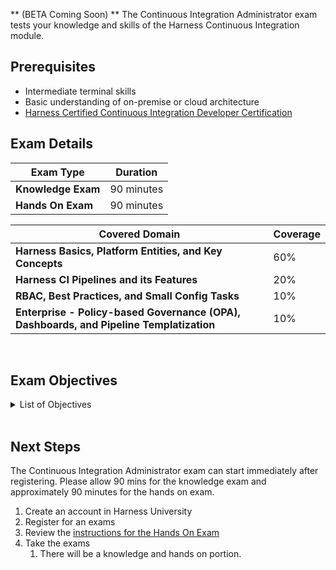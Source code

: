 ** (BETA Coming Soon) ** The Continuous Integration Administrator exam tests your knowledge and skills of the Harness Continuous Integration module.  

## Prerequisites

- Intermediate terminal skills
- Basic understanding of on-premise or cloud architecture
- [Harness Certified Continuous Integration Developer Certification](https://developer.harness.io/certifications/continuous-integration)

## Exam Details
| Exam Type                               | Duration         |
| ----------------------------------- | --------------- |
| **Knowledge Exam** | 90 minutes |
| **Hands On Exam** | 90 minutes |

| Covered Domain                                | Coverage         |
| ----------------------------------- | --------------- |
| **Harness Basics, Platform Entities, and Key Concepts** | 60% |
| **Harness CI Pipelines and its Features** | 20% |
| **RBAC, Best Practices, and Small Config Tasks** | 10% |
| **Enterprise - Policy-based Governance (OPA), Dashboards, and Pipeline Templatization** | 10% |


<br />

## Exam Objectives 

<details>
<summary>List of Objectives</summary>

The following is a detailed list of exam objectives:

|#   |Objectives                                                                                           |
|----|-----------------------------------------------------------------------------------------------------|
| **1** | **Harness Basics, Platform Entities, and Key Concepts** |
|1.1 |Describe continuous integration fundamentals (important stages or steps)                             |
|1.2 |Describe Artifacts and Packages (from jar to container image, helm, etc)                             |
|1.3 |Describe and explain the "Pipeline, Stages, Step Groups, Steps" schema                               |
|1.4 |Describe Harness hierarchy "Account, Organizations, Projects"                                        |
|1.5 |Trigger the build pipeline via API - With or without inputset                                        |
|1.6 |Configure Artifact Repos                   |
|1.7 |Describe Build Infrastructures and Platforms                                                         |
|1.8 |Configure Build Infrastructures and Platforms                                                        |
|1.9 |CI Build Infrastructures & Different Options Available                                               |
|1.10|Harness Cloud - Describe Supported platform and OS (Linux, Mac, Windows)                             |
|1.11|Describe Ephemeral Environments                                                                      |
|1.12|Describe Harness Cloud Build Infrastructure                                                          |
|1.13|Describe Connectors (you can use Source Providers, Artifact Repos, Cloud Providers, etc)             |
|1.14|Configure a Git Connector                                                                            |
|1.15|Configure a DockerHub Connector                                                                      |
|1.16|Describe Harness Delegate role for the CI capability                                                 |
|1.17|Secrets Management - How to retrieve and render secrets using Harness Expressions                    |
|1.18|Configure and use Variables and Expressions - JEXL String methods                                    |
|1.19|Describe built-in variables                                                                          |
|1.20|Describe built-in CI codebase variables.                                                             |
|1.21|Describe the Harness Manager                                                                         |
|1.22|Install a Harness Delegate                                                                           |
|1.23|Describe Delegate Task Selection                                                                     |
|1.24|Describe what's required for a K8s Build environment                                                 |
|1.25|Describe what Stage and Step represents in a K8s build env                                           |
|1.26|Describe how Stage steps share network context and workdir (via volumes and shared paths)            |
|1.27|Project Variables                                                                                    |
|1.28|Install software on the delegate with initialization scripts (INIT_SCRIPT) or build your own Delegate|
| **2** | **Harness CI Pipelines and its Features** |
|2.1 |Perform Codebase configuration                                                                       |
|2.2 |Describe Shared Paths in depth (what is, how Harness does via volumes)                               |
|2.3 |Configure Shared Paths                                                                               |
|2.4 |Step Library - Configure a Plugin Step                                                               |
|2.5 |Describe Caching and Caching Intelligence                                                            |
|2.6 |Configure Caching and Caching Intelligence (Save and Restore in a Stage, probably)                   |
|2.7 |Describe Harness Test Intelligence                                                                   |
|2.8 |Configure Harness Test Intelligence                                                                  |
|2.9 |Configure Triggers for CI (git-based, etc) including elaborating on Trigger Conditions               |
|2.10|Configure custom webhook triggers                                                                    |
|2.11|Configure Input Sets and Overlays                                                                    |
|2.12|Configure Failure Strategies                                                                         |
|2.13|Perform a Conditional Execution                                                                       |
|2.14|Describe Looping Strategies (Matrix, Repeat, Parallelism)                                            |
|2.15|Configure Looping Strategies (Matrix, Repeat, Parallelism)                                           |
|2.16|Describe Flow Control and Barriers                                                                   |
|2.17|Configure Flow Control and Barriers                                                                  |
|2.18|Advanced Options - Describe Timeout Settings                                                         |
|2.19|Advanced Options - Describe selective stage(s) executions                                            |
|2.20|Configure Notifications - Based on Pipeline Events                                                   |
|2.21|Describe how to run Steps on Host vs Containers (can use Harness Cloud to make it simpler)           |
|2.22|Configure to send PR Status updates                                                                  |
|2.23|Configure outputs from one step to another                                                           |
|2.24|Step Library - Describe Save and Restore Cache in the Pipeline                                       |
|2.25|Step Library - Configure Save and Restore Cache in the Pipeline                                      |
|2.26|Step Library - Describe Background Steps                                                             |
|2.27|Step Library - Configure a Background Step) - adding steps to a stage                                |
|2.28|Step Library - Describe Git Clone Step (versus the Codebase one)                                     |
|2.29|Step Library - Configure a Git Clone Step                                                            |
|2.30|Perform Integration test from Host versus from a Container                                           |
|2.31|Describe Chained Pipelines                                                                           |
|2.32|Configure Chained Pipelines                                                                          |
|2.33|Describe GitHub Actions support                                                                      |
|2.34|Configure a GitHub Actions Step                                                                      |
|2.35|Understand How to Parallel Steps in a Stage - K8s infra - Describe Limit vs Requests                 |
| **3** | **RBAC, Best Practices, and Small Configuration Tasks** |
|3.1 |Elaborate on Anonymous Docker Image pulls and its risks.                                             |
|3.2 |Debug a Pipeline step by running the step locally (troubleshooting)                                  |
|3.3 |Configure Git Experience for CI (pipeline)                                                           |
|3.4 |Credentials and Permissions - Configure or Elaborate on User and Groups for Acc, Org, Project levels |
|3.5 |Describe Set Container Resources​ - Limit Memory and Limit CPU                                       |
|3.6 |Descibe What Security Actions Are Available                                                          |
|3.7 |Describe OAuth and SAML Integrations                                                                 |
|3.8 |Describe SAML + SCIM (automatic provisioning)                                                        |
|3.9 |Describe RBAC in User Groups X Roles (Role Bindings)                                                 |
|3.10|Describe RBAC and Role Bindings for Service Account                                                  |
|3.11|Describe Resource Groups                                                                             |
|3.12|Configure Resource Groups                                                                            |
|3.13|RBAC - Describe Roles                                                                                |
|3.14|RBAC - Configure Roles                                                                               |
|3.15|Describe and Configure Tags (use it to filter entities in the UI and API)                            |
|3.16|Pipeline Studio - Describe the Execution History Tab                                                 |
| **4** | **Policy-based Governance (OPA), Dashboards, and Pipeline Templatization** |
|4.1 |Describe Templates for Harness CI                                                                    |
|4.2 |Configure Templates for Harness CI                                                                   |
|4.3 |Describe Policy as Code (OPA, Rego)                                                                  |
|4.4 |Configure Policy as Code - Apply in any common use case (OPA, Rego)                                  |
|4.5 |Enforce Gov in a Pipeline with a Step (OPA)                                                          |
|4.6 |Account Audit Trail - Describe Use Cases                                                             |
|4.7 |Describe Custom Dashboards (Looker, Enterprise)                                                      |

</details>

<br />

## Next Steps

The Continuous Integration Administrator exam can start immediately after registering. Please allow 90 mins for the knowledge exam and approximately 90 minutes for the hands on exam.

1. Create an account in Harness University
2. Register for an exams 
3. Review the [instructions for the Hands On Exam](/certifications/instructions)
4. Take the exams
    1. There will be a knowledge and hands on portion.	
